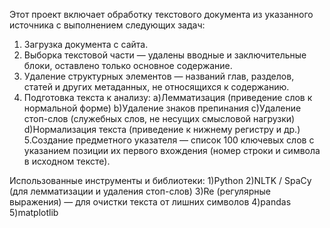 Этот проект включает обработку текстового документа из указанного источника с выполнением следующих задач:
1) Загрузка документа с сайта.
2) Выборка текстовой части — удалены вводные и заключительные блоки, оставлено только основное содержание.
3) Удаление структурных элементов — названий глав, разделов, статей и других метаданных, не относящихся к содержанию.
4) Подготовка текста к анализу:
  a)Лемматизация (приведение слов к нормальной форме)
  b)Удаление знаков препинания
  c)Удаление стоп-слов (служебных слов, не несущих смысловой нагрузки)
  d)Нормализация текста (приведение к нижнему регистру и др.)
5.Создание предметного указателя — список 100 ключевых слов с указанием позиции их первого вхождения (номер строки и символа в исходном тексте).


Использованные инструменты и библиотеки:
1)Python
2)NLTK / SpaCy  (для лемматизации и удаления стоп-слов)
3)Re (регулярные выражения) — для очистки текста от лишних символов
4)pandas
5)matplotlib







